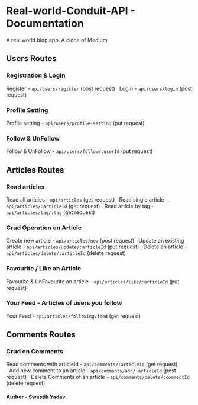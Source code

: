 # Real-world-Conduit-API - Documentation
A real world blog app. A clone of Medium. 

## Users Routes

### Registration & LogIn
Register - ```api/users/register``` (post request)
&nbsp;
LogIn - ```api/users/login``` (post request)

### Profile Setting
Profile setting - ```api/users/profile-setting``` (put request)

### Follow & UnFollow
Follow & UnFollow - ```api/users/follow/:userId``` (put request)

## Articles Routes

### Read articles
Read all articles - ```api/articles``` (get request)
&nbsp;
Read single article - ```api/articles/:articleId``` (get request)
&nbsp;
Read article by tag - ```api/articles/tag/:tag``` (get request)

### Crud Operation on Article
Create new article - ```api/articles/new``` (post request) 
&nbsp;
Update an existing article - ```api/articles/update/:articleId``` (put request)
&nbsp;
Delete an article - ```api/articles/delete/:articleId``` (delete request)

### Favourite / Like an Article
Favourite & UnFavourite an article - ```api/articles/like/:articleId``` (put request)

### Your Feed - Articles of users you follow
Your Feed - ```api/articles/following/feed``` (get request)

## Comments Routes

### Crud on Comments
Read comments with articleId - ```api/comments/:articleId``` (get request) </br>
&nbsp;
Add new comment to an article - ```api/comments/add/:articleId``` (post request)
&nbsp;
Delete Comments of an article - ```api/comments/delete/:commentId``` (delete request)

#### Author - Swastik Yadav.